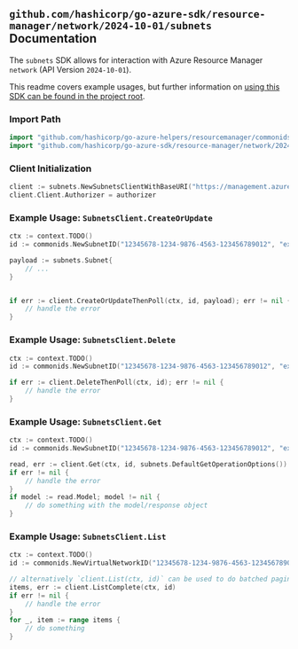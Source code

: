 
## `github.com/hashicorp/go-azure-sdk/resource-manager/network/2024-10-01/subnets` Documentation

The `subnets` SDK allows for interaction with Azure Resource Manager `network` (API Version `2024-10-01`).

This readme covers example usages, but further information on [using this SDK can be found in the project root](https://github.com/hashicorp/go-azure-sdk/tree/main/docs).

### Import Path

```go
import "github.com/hashicorp/go-azure-helpers/resourcemanager/commonids"
import "github.com/hashicorp/go-azure-sdk/resource-manager/network/2024-10-01/subnets"
```


### Client Initialization

```go
client := subnets.NewSubnetsClientWithBaseURI("https://management.azure.com")
client.Client.Authorizer = authorizer
```


### Example Usage: `SubnetsClient.CreateOrUpdate`

```go
ctx := context.TODO()
id := commonids.NewSubnetID("12345678-1234-9876-4563-123456789012", "example-resource-group", "virtualNetworkName", "subnetName")

payload := subnets.Subnet{
	// ...
}


if err := client.CreateOrUpdateThenPoll(ctx, id, payload); err != nil {
	// handle the error
}
```


### Example Usage: `SubnetsClient.Delete`

```go
ctx := context.TODO()
id := commonids.NewSubnetID("12345678-1234-9876-4563-123456789012", "example-resource-group", "virtualNetworkName", "subnetName")

if err := client.DeleteThenPoll(ctx, id); err != nil {
	// handle the error
}
```


### Example Usage: `SubnetsClient.Get`

```go
ctx := context.TODO()
id := commonids.NewSubnetID("12345678-1234-9876-4563-123456789012", "example-resource-group", "virtualNetworkName", "subnetName")

read, err := client.Get(ctx, id, subnets.DefaultGetOperationOptions())
if err != nil {
	// handle the error
}
if model := read.Model; model != nil {
	// do something with the model/response object
}
```


### Example Usage: `SubnetsClient.List`

```go
ctx := context.TODO()
id := commonids.NewVirtualNetworkID("12345678-1234-9876-4563-123456789012", "example-resource-group", "virtualNetworkName")

// alternatively `client.List(ctx, id)` can be used to do batched pagination
items, err := client.ListComplete(ctx, id)
if err != nil {
	// handle the error
}
for _, item := range items {
	// do something
}
```
